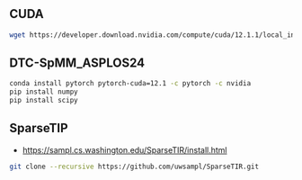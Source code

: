 #

## CUDA

``` bash
wget https://developer.download.nvidia.com/compute/cuda/12.1.1/local_installers/cuda_12.1.1_530.30.02_linux.run

```

## DTC-SpMM_ASPLOS24

``` bash
conda install pytorch pytorch-cuda=12.1 -c pytorch -c nvidia
pip install numpy
pip install scipy
```

## SparseTIP

- <https://sampl.cs.washington.edu/SparseTIR/install.html>

``` bash
git clone --recursive https://github.com/uwsampl/SparseTIR.git
```
